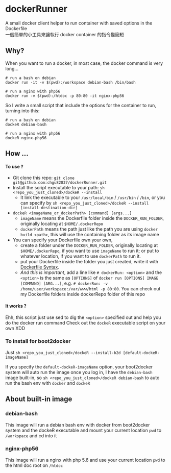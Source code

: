 dockerRunner
============

A small docker client helper to run container with saved options in the Dockerfile  
一個簡單的小工具來讓執行 docker container 的指令變簡短

## Why?

When you want to run a docker, in most case, the docker command is very long...

```
# run a bash on debian
docker run -it -v $(pwd):/workspace debian-bash /bin/bash

# run a nginx with php56
docker run -v $(pwd):/htdoc -p 80:80 -it nginx-php56
```

So I write a small script that include the options for the container to run, turning into this:

```
# run a bash on debian
dockeR debian-bash

# run a nginx with php56
dockeR nginx-php56
```

## How ...

#### To use ?

 * Git clone this repo: `git clone git@github.com:chgu82837/dockerRunner.git`
 * Install the script executable to your path: `sh <repo_you_just_cloned>/dockeR --install`
    * It link the executable to your `/usr/local/bin` / `/usr/bin` / `/bin`, or you can specify by `sh <repo_you_just_cloned>/dockeR --install [install-destination-dir]`
 * `dockeR <imageName_or_dockerPath> [command] [args...]`
    * `imageName` means the Dockerfile folder inside the `DOCKER_RUN_FOLDER`, originally locating at `$HOME/.dockerRepo`
    * `dockerPath` means the path just like the path you are using `docker build <path>`, this will use the containing folder as its image name
 * You can specify your Dockerfile own your own,
    * create a folder under the `DOCKER_RUN_FOLDER`, originally locating at `$HOME/.dockerRepo`, if you want to use `imageName` to run it; or put to whatever location, if you want to use `dockerPath` to run it.
    * put your Dockerfile inside the folder you just created, write it with [Dockerfile Syntax](https://docs.docker.com/reference/builder).
    * *And this is important*, add a line like `# dockerRun: <option>` and the `<option>` is the same as `[OPTIONS]` of `docker run [OPTIONS] IMAGE [COMMAND] [ARG...]`, e.g. `# dockerRun: -v /home/user/workspace:/var/www/html -p 80:80`. You can check out my Dockerfile folders inside dockerRepo folder of this repo

#### It works ?

Ehh, this script just use sed to dig the `<option>` specified out and help you do the docker run command
Check out the `dockeR` executable script on your own XDD

### To install for boot2docker

Just `sh <repo_you_just_cloned>/dockeR --install-b2d [default-dockeR-imageName]`  

If you specify the `default-dockeR-imageName` option, your boot2docker system will auto run the image once you log in, I have the `debian-bash` image built-in, so `sh <repo_you_just_cloned>/dockeR debian-bash` to auto run the bash env with `docker` and `dockeR`

## About built-in image

### debian-bash

This image will run a debian bash env with docker from boot2docker system and the dockeR executable and mount your current location `pwd` to `/workspace` and cd into it

### nginx-php56

This image will run a nginx with php 5.6 and use your current location `pwd` to the html doc root on `/htdoc`
